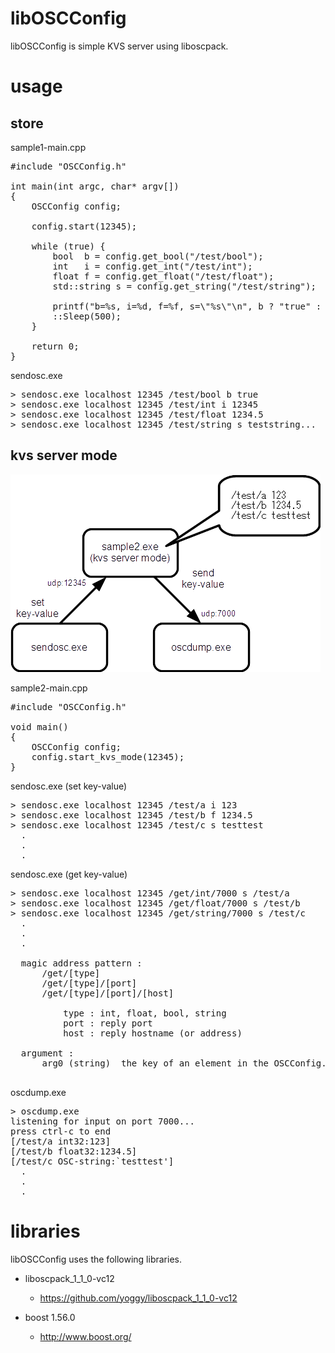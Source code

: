 libOSCConfig
====
libOSCConfig is simple KVS server using liboscpack.

usage
====

store
----
sample1-main.cpp
<pre>
#include "OSCConfig.h"

int main(int argc, char* argv[])
{
	OSCConfig config;

	config.start(12345);

	while (true) {
		bool  b = config.get_bool("/test/bool");
		int   i = config.get_int("/test/int");
		float f = config.get_float("/test/float");
		std::string s = config.get_string("/test/string");

		printf("b=%s, i=%d, f=%f, s=\"%s\"\n", b ? "true" : "false", i, f, s.c_str());
		::Sleep(500);
	}

	return 0;
}
</pre>

sendosc.exe
<pre>
&gt; sendosc.exe localhost 12345 /test/bool b true
&gt; sendosc.exe localhost 12345 /test/int i 12345
&gt; sendosc.exe localhost 12345 /test/float 1234.5
&gt; sendosc.exe localhost 12345 /test/string s teststring...
</pre>


kvs server mode
----
![image.png](image.png)

sample2-main.cpp
<pre>
#include "OSCConfig.h"

void main()
{
	OSCConfig config;
	config.start_kvs_mode(12345);
}
</pre>

sendosc.exe (set key-value)
<pre>
&gt; sendosc.exe localhost 12345 /test/a i 123
&gt; sendosc.exe localhost 12345 /test/b f 1234.5
&gt; sendosc.exe localhost 12345 /test/c s testtest
  .
  .
  .
</pre>

sendosc.exe (get key-value)
<pre>
&gt; sendosc.exe localhost 12345 /get/int/7000 s /test/a
&gt; sendosc.exe localhost 12345 /get/float/7000 s /test/b
&gt; sendosc.exe localhost 12345 /get/string/7000 s /test/c
  .
  .
  .

  magic address pattern :
      /get/[type]
      /get/[type]/[port]
      /get/[type]/[port]/[host]

          type : int, float, bool, string
          port : reply port
          host : reply hostname (or address)

  argument :
      arg0 (string)  the key of an element in the OSCConfig.

</pre>

oscdump.exe
<pre>
&gt; oscdump.exe
listening for input on port 7000...
press ctrl-c to end
[/test/a int32:123]
[/test/b float32:1234.5]
[/test/c OSC-string:`testtest']
  .
  .
  .
</pre>



libraries
====
libOSCConfig uses the following libraries.

* liboscpack_1_1_0-vc12
  * https://github.com/yoggy/liboscpack_1_1_0-vc12

* boost 1.56.0
  * http://www.boost.org/
